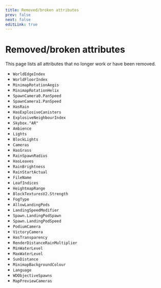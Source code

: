 ```yaml
---
title: Removed/broken attributes
prev: false
next: false
editLink: true
---
```


# Removed/broken attributes
This page lists all attributes that no longer work or have been removed.

- `WorldEdgeIndex`
- `WorldFloorIndex`
- `MinimapRotationAegis`
- `MinimapRotationHelix`
- `SpawnCamera0.PanSpeed`
- `SpawnCamera1.PanSpeed`
- `HasRain`
- `HasExplosiveCanisters`
- `ExplosiveNeighbourIndex`
- `Skybox."AR"`
- `Ambience`
- `Lights`
- `BlockLights`
- `Cameras`
- `HasGrass`
- `RainSpawnRadius`
- `HasLeaves`
- `RainBrightness`
- `RainStartActual`
- `FileName`
- `LeafIndices`
- `HeightmapRange`
- `BlockTexturesV2.Strength`
- `FogType`
- `AllowLandingPods`
- `LandingSpeedModifier`
- `Spawn.LandingPodSpawn`
- `Spawn.LandingPodSpeed`
- `PodiumCamera`
- `VictoryCamera`
- `HasTransparency`
- `RenderDistanceRainMultiplier`
- `MinWaterLevel`
- `MaxWaterLevel`
- `SunDistance`
- `MinimapBackgroundColour`
- `Language`
- `WDObjectiveSpawns`
- `MapPreviewCameras`